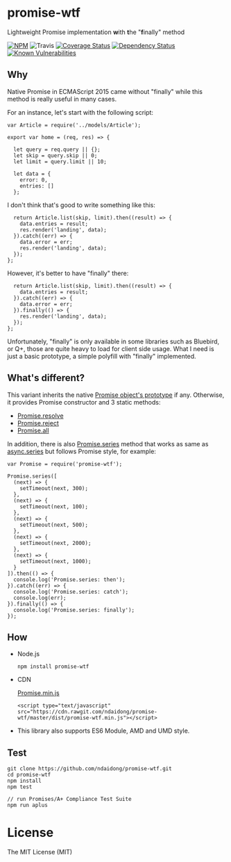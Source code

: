 # promise-wtf
Lightweight Promise implementation **w**ith **t**he "**f**inally" method

[![NPM](https://badge.fury.io/js/promise-wtf.svg)](https://badge.fury.io/js/promise-wtf)
![Travis](https://travis-ci.org/ndaidong/promise-wtf.svg?branch=master)
[![Coverage Status](https://coveralls.io/repos/github/ndaidong/promise-wtf/badge.svg?branch=master)](https://coveralls.io/github/ndaidong/promise-wtf?branch=master)
[![Dependency Status](https://www.versioneye.com/user/projects/57d7ad7edf40d0004a4aa1ae/badge.svg?style=flat)](https://www.versioneye.com/user/projects/57d7ad7edf40d0004a4aa1ae)
[![Known Vulnerabilities](https://snyk.io/test/npm/promise-wtf/badge.svg)](https://snyk.io/test/npm/promise-wtf)


## Why

Native Promise in ECMAScript 2015 came without "finally" while this method is really useful in many cases.

For an instance, let's start with the following script:

```
var Article = require('../models/Article');

export var home = (req, res) => {

  let query = req.query || {};
  let skip = query.skip || 0;
  let limit = query.limit || 10;

  let data = {
    error: 0,
    entries: []
  };
```

I don't think that's good to write something like this:

```
  return Article.list(skip, limit).then((result) => {
    data.entries = result;
    res.render('landing', data);
  }).catch((err) => {
    data.error = err;
    res.render('landing', data);
  });
};
```

However, it's better to have "finally" there:

```
  return Article.list(skip, limit).then((result) => {
    data.entries = result;
  }).catch((err) => {
    data.error = err;
  }).finally(() => {
    res.render('landing', data);
  });
};
```

Unfortunately, "finally" is only available in some libraries such as Bluebird, or Q+, those are quite heavy to load for client side usage. What I need is just a basic prototype, a simple polyfill with "finally" implemented.


## What's different?

This variant inherits the native [Promise object's prototype](https://developer.mozilla.org/en/docs/Web/JavaScript/Reference/Global_Objects/Promise) if any. Otherwise, it provides Promise constructor and 3 static methods:

- [Promise.resolve](https://developer.mozilla.org/en-US/docs/Web/JavaScript/Reference/Global_Objects/Promise/resolve)
- [Promise.reject](https://developer.mozilla.org/en-US/docs/Web/JavaScript/Reference/Global_Objects/Promise/reject)
- [Promise.all](https://developer.mozilla.org/en/docs/Web/JavaScript/Reference/Global_Objects/Promise/all)

In addition, there is also [Promise.series](https://github.com/ndaidong/promise-wtf/issues/2) method that works as same as [async.series](https://github.com/caolan/async#seriestasks-callback) but follows Promise style, for example:

```
var Promise = require('promise-wtf');

Promise.series([
  (next) => {
    setTimeout(next, 300);
  },
  (next) => {
    setTimeout(next, 100);
  },
  (next) => {
    setTimeout(next, 500);
  },
  (next) => {
    setTimeout(next, 2000);
  },
  (next) => {
    setTimeout(next, 1000);
  }
]).then(() => {
  console.log('Promise.series: then');
}).catch((err) => {
  console.log('Promise.series: catch');
  console.log(err);
}).finally(() => {
  console.log('Promise.series: finally');
});
```

## How

- Node.js

  ```
  npm install promise-wtf
  ```

- CDN

  [Promise.min.js](https://cdn.rawgit.com/ndaidong/promise-wtf/master/dist/promise-wtf.min.js)

  ```
  <script type="text/javascript" src="https://cdn.rawgit.com/ndaidong/promise-wtf/master/dist/promise-wtf.min.js"></script>
  ```

- This library also supports ES6 Module, AMD and UMD style.



## Test

```
git clone https://github.com/ndaidong/promise-wtf.git
cd promise-wtf
npm install
npm test

// run Promises/A+ Compliance Test Suite
npm run aplus
```

# License

The MIT License (MIT)
